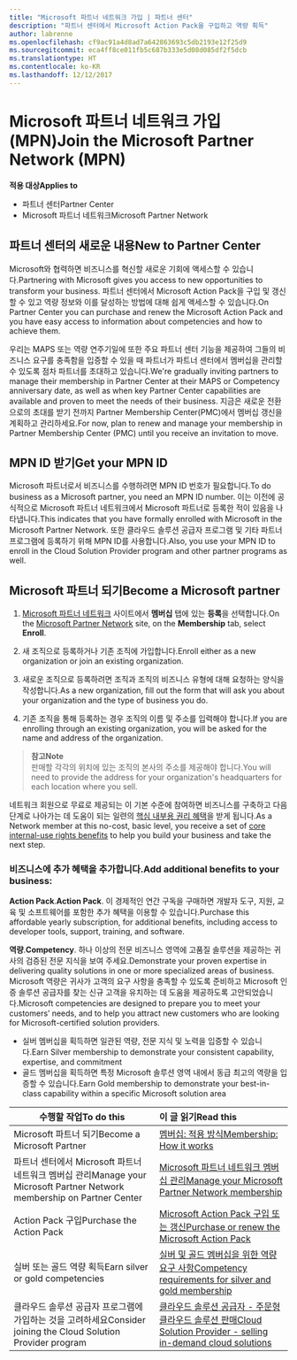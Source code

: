 ```yaml
---
title: "Microsoft 파트너 네트워크 가입 | 파트너 센터"
description: "파트너 센터에서 Microsoft Action Pack을 구입하고 역량 획득"
author: labrenne
ms.openlocfilehash: cf9ac91a4d8ad7a642863693c5db2193e12f25d9
ms.sourcegitcommit: eca4ff8ce011fb5c687b333e5d08d085df2f5dcb
ms.translationtype: HT
ms.contentlocale: ko-KR
ms.lasthandoff: 12/12/2017
---
```

# <a name="join-the-microsoft-partner-network-mpn"></a><span data-ttu-id="bb5c9-103">Microsoft 파트너 네트워크 가입(MPN)</span><span class="sxs-lookup"><span data-stu-id="bb5c9-103">Join the Microsoft Partner Network (MPN)</span></span>

**<span data-ttu-id="bb5c9-104">적용 대상</span><span class="sxs-lookup"><span data-stu-id="bb5c9-104">Applies to</span></span>**

-  <span data-ttu-id="bb5c9-105">파트너 센터</span><span class="sxs-lookup"><span data-stu-id="bb5c9-105">Partner Center</span></span>
-  <span data-ttu-id="bb5c9-106">Microsoft 파트너 네트워크</span><span class="sxs-lookup"><span data-stu-id="bb5c9-106">Microsoft Partner Network</span></span>

## <a name="new-to-partner-center"></a><span data-ttu-id="bb5c9-107">파트너 센터의 새로운 내용</span><span class="sxs-lookup"><span data-stu-id="bb5c9-107">New to Partner Center</span></span>

 <span data-ttu-id="bb5c9-108">Microsoft와 협력하면 비즈니스를 혁신할 새로운 기회에 액세스할 수 있습니다.</span><span class="sxs-lookup"><span data-stu-id="bb5c9-108">Partnering with Microsoft gives you access to new opportunities to transform your business.</span></span> <span data-ttu-id="bb5c9-109">파트너 센터에서 Microsoft Action Pack을 구입 및 갱신할 수 있고 역량 정보와 이를 달성하는 방법에 대해 쉽게 액세스할 수 있습니다.</span><span class="sxs-lookup"><span data-stu-id="bb5c9-109">On Partner Center you can purchase and renew the Microsoft Action Pack and you have easy access to information about competencies and how to achieve them.</span></span>

 <span data-ttu-id="bb5c9-110">우리는 MAPS 또는 역량 연주기일에 또한 주요 파트너 센터 기능을 제공하여 그들의 비즈니스 요구를 충족함을 입증할 수 있을 때 파트너가 파트너 센터에서 멤버십을 관리할 수 있도록 점차 파트너를 초대하고 있습니다.</span><span class="sxs-lookup"><span data-stu-id="bb5c9-110">We're gradually inviting partners to manage their membership in Partner Center at their MAPS or Competency anniversary date, as well as when key Partner Center capabilities are available and proven to meet the needs of their business.</span></span>  <span data-ttu-id="bb5c9-111">지금은 새로운 전환으로의 초대를 받기 전까지 Partner Membership Center(PMC)에서 멤버십 갱신을 계획하고 관리하세요.</span><span class="sxs-lookup"><span data-stu-id="bb5c9-111">For now, plan to renew and manage your membership in Partner Membership Center (PMC) until you receive an invitation to move.</span></span>

## <a name="get-your-mpn-id"></a><span data-ttu-id="bb5c9-112">MPN ID 받기</span><span class="sxs-lookup"><span data-stu-id="bb5c9-112">Get your MPN ID</span></span>

<span data-ttu-id="bb5c9-113">Microsoft 파트너로서 비즈니스를 수행하려면 MPN ID 번호가 필요합니다.</span><span class="sxs-lookup"><span data-stu-id="bb5c9-113">To do business as a Microsoft partner, you need an MPN ID number.</span></span> <span data-ttu-id="bb5c9-114">이는 이전에 공식적으로 Microsoft 파트너 네트워크에서 Microsoft 파트너로 등록한 적이 있음을 나타냅니다.</span><span class="sxs-lookup"><span data-stu-id="bb5c9-114">This indicates that you have formally enrolled with Microsoft in the Microsoft Partner Network.</span></span> <span data-ttu-id="bb5c9-115">또한 클라우드 솔루션 공급자 프로그램 및 기타 파트너 프로그램에 등록하기 위해 MPN ID를 사용합니다.</span><span class="sxs-lookup"><span data-stu-id="bb5c9-115">Also, you use your MPN ID to enroll in the Cloud Solution Provider program and other partner programs as well.</span></span>  

## <a name="become-a-microsoft-partner"></a><span data-ttu-id="bb5c9-116">Microsoft 파트너 되기</span><span class="sxs-lookup"><span data-stu-id="bb5c9-116">Become a Microsoft partner</span></span>

1.  <span data-ttu-id="bb5c9-117">[Microsoft 파트너 네트워크](https://partner.microsoft.com/en-us/membership) 사이트에서 **멤버십** 탭에 있는 **등록**을 선택합니다.</span><span class="sxs-lookup"><span data-stu-id="bb5c9-117">On the [Microsoft Partner Network](https://partner.microsoft.com/en-us/membership) site, on the **Membership** tab, select **Enroll**.</span></span> 

2.  <span data-ttu-id="bb5c9-118">새 조직으로 등록하거나 기존 조직에 가입합니다.</span><span class="sxs-lookup"><span data-stu-id="bb5c9-118">Enroll either as a new organization or join an existing organization.</span></span>

3.  <span data-ttu-id="bb5c9-119">새로운 조직으로 등록하려면 조직과 조직의 비즈니스 유형에 대해 요청하는 양식을 작성합니다.</span><span class="sxs-lookup"><span data-stu-id="bb5c9-119">As a new organization, fill out the form that will ask you about your organization and the type of business you do.</span></span>

4.  <span data-ttu-id="bb5c9-120">기존 조직을 통해 등록하는 경우 조직의 이름 및 주소를 입력해야 합니다.</span><span class="sxs-lookup"><span data-stu-id="bb5c9-120">If you are enrolling through an existing organization, you will be asked for the name and address of the organization.</span></span>

>**<span data-ttu-id="bb5c9-121">참고</span><span class="sxs-lookup"><span data-stu-id="bb5c9-121">Note</span></span>**<br> <span data-ttu-id="bb5c9-122">판매할 각각의 위치에 있는 조직의 본사의 주소를 제공해야 합니다.</span><span class="sxs-lookup"><span data-stu-id="bb5c9-122">You will need to provide the address for your organization's headquarters for each location where you sell.</span></span>

<span data-ttu-id="bb5c9-123">네트워크 회원으로 무료로 제공되는 이 기본 수준에 참여하면 비즈니스를 구축하고 다음 단계로 나아가는 데 도움이 되는 일련의 [핵심 내부용 권리 혜택](https://partner.microsoft.com/membership/core-benefits)을 받게 됩니다.</span><span class="sxs-lookup"><span data-stu-id="bb5c9-123">As a Network member at this no-cost, basic level, you receive a set of [core internal-use rights benefits](https://partner.microsoft.com/membership/core-benefits) to help you build your business and take the next step.</span></span> 

### <a name="add-additional-benefits-to-your-business"></a><span data-ttu-id="bb5c9-124">비즈니스에 추가 혜택을 추가합니다.</span><span class="sxs-lookup"><span data-stu-id="bb5c9-124">Add additional benefits to your business:</span></span> 

<span data-ttu-id="bb5c9-125">**Action Pack**.</span><span class="sxs-lookup"><span data-stu-id="bb5c9-125">**Action Pack**.</span></span> <span data-ttu-id="bb5c9-126">이 경제적인 연간 구독을 구매하면 개발자 도구, 지원, 교육 및 소프트웨어를 포함한 추가 혜택을 이용할 수 있습니다.</span><span class="sxs-lookup"><span data-stu-id="bb5c9-126">Purchase this affordable yearly subscription, for additional benefits, including access to developer tools, support, training, and software.</span></span>

<span data-ttu-id="bb5c9-127">**역량**.</span><span class="sxs-lookup"><span data-stu-id="bb5c9-127">**Competency**.</span></span> <span data-ttu-id="bb5c9-128">하나 이상의 전문 비즈니스 영역에 고품질 솔루션을 제공하는 귀사의 검증된 전문 지식을 보여 주세요.</span><span class="sxs-lookup"><span data-stu-id="bb5c9-128">Demonstrate your proven expertise in delivering quality solutions in one or more specialized areas of business.</span></span> <span data-ttu-id="bb5c9-129">Microsoft 역량은 귀사가 고객의 요구 사항을 충족할 수 있도록 준비하고 Microsoft 인증 솔루션 공급자를 찾는 신규 고객을 유치하는 데 도움을 제공하도록 고안되었습니다.</span><span class="sxs-lookup"><span data-stu-id="bb5c9-129">Microsoft competencies are designed to prepare you to meet your customers’ needs, and to help you attract new customers who are looking for Microsoft-certified solution providers.</span></span> 

- <span data-ttu-id="bb5c9-130">실버 멤버십을 획득하면 일관된 역량, 전문 지식 및 노력을 입증할 수 있습니다.</span><span class="sxs-lookup"><span data-stu-id="bb5c9-130">Earn Silver membership to demonstrate your consistent capability, expertise, and commitment</span></span>
- <span data-ttu-id="bb5c9-131">골드 멤버십을 획득하면 특정 Microsoft 솔루션 영역 내에서 동급 최고의 역량을 입증할 수 있습니다.</span><span class="sxs-lookup"><span data-stu-id="bb5c9-131">Earn Gold membership to demonstrate your best-in-class capability within a specific Microsoft solution area</span></span>

|**<span data-ttu-id="bb5c9-132">수행할 작업</span><span class="sxs-lookup"><span data-stu-id="bb5c9-132">To do this</span></span>**   |**<span data-ttu-id="bb5c9-133">이 글 읽기</span><span class="sxs-lookup"><span data-stu-id="bb5c9-133">Read this</span></span>**   |
|------------------|:---------------|
|<span data-ttu-id="bb5c9-134">Microsoft 파트너 되기</span><span class="sxs-lookup"><span data-stu-id="bb5c9-134">Become a Microsoft Partner</span></span>|[<span data-ttu-id="bb5c9-135">멤버십: 적용 방식</span><span class="sxs-lookup"><span data-stu-id="bb5c9-135">Membership: How it works</span></span>](https://partner.microsoft.com/membership/how-it-works)|
<span data-ttu-id="bb5c9-136">파트너 센터에서 Microsoft 파트너 네트워크 멤버십 관리</span><span class="sxs-lookup"><span data-stu-id="bb5c9-136">Manage your Microsoft Partner Network membership on Partner Center</span></span>   |[<span data-ttu-id="bb5c9-137">Microsoft 파트너 네트워크 멤버십 관리</span><span class="sxs-lookup"><span data-stu-id="bb5c9-137">Manage your Microsoft Partner Network membership</span></span>](mpn-overview.md)
|<span data-ttu-id="bb5c9-138">Action Pack 구입</span><span class="sxs-lookup"><span data-stu-id="bb5c9-138">Purchase the Action Pack</span></span>   |[<span data-ttu-id="bb5c9-139">Microsoft Action Pack 구입 또는 갱신</span><span class="sxs-lookup"><span data-stu-id="bb5c9-139">Purchase or renew the Microsoft Action Pack</span></span>](https://msdn.microsoft.com/partner-center/mpn-get-action-pack)|
|<span data-ttu-id="bb5c9-140">실버 또는 골드 역량 획득</span><span class="sxs-lookup"><span data-stu-id="bb5c9-140">Earn silver or gold competencies</span></span>   |[<span data-ttu-id="bb5c9-141">실버 및 골드 멤버십을 위한 역량 요구 사항</span><span class="sxs-lookup"><span data-stu-id="bb5c9-141">Competency requirements for silver and gold membership</span></span>](https://msdn.microsoft.com/en-us/partner-center/learn-about-competencies)|
|<span data-ttu-id="bb5c9-142">클라우드 솔루션 공급자 프로그램에 가입하는 것을 고려하세요</span><span class="sxs-lookup"><span data-stu-id="bb5c9-142">Consider joining the Cloud Solution Provider program</span></span>|[<span data-ttu-id="bb5c9-143">클라우드 솔루션 공급자 - 주문형 클라우드 솔루션 판매</span><span class="sxs-lookup"><span data-stu-id="bb5c9-143">Cloud Solution Provider - selling in-demand cloud solutions</span></span>](csp-overview.md)|
